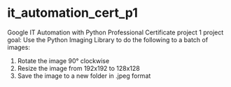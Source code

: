 # it_automation_cert_p1
Google IT Automation with Python Professional Certificate project 1
project goal:
Use the Python Imaging Library to do the following to a batch of images:
1. Rotate the image 90° clockwise
2. Resize the image from 192x192 to 128x128
3. Save the image to a new folder in .jpeg format